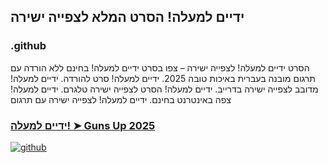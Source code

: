 ## ידיים למעלה! הסרט המלא לצפייה ישירה

### .github

הסרט ידיים למעלה! לצפייה ישירה – צפו בסרט ידיים למעלה! בחינם ללא הורדה עם תרגום מובנה בעברית באיכות טובה 2025. ידיים למעלה! סרט להורדה. ידיים למעלה! מדובב לצפייה ישירה בדרייב. ידיים למעלה! הסרט לצפייה ישירה טלגרם. ידיים למעלה! צפה באינטרנט בחינם. ידיים למעלה! לצפייה ישירה עם תרגום

### [ידיים למעלה! ➤ Guns Up 2025](https://watching4khdmovies.blogspot.com/2025/06/guns-up-he.html)

<a href="https://watching4khdmovies.blogspot.com/2025/06/guns-up-he.html" rel="nofollow"><img src="https://image.tmdb.org/t/p/w1280/11dUZ7XdgWlNnachCm6VnRVxijA.jpg" alt="github" data-canonical-src="https://image.tmdb.org/t/p/w1280/11dUZ7XdgWlNnachCm6VnRVxijA.jpg" style="max-width: 100%;"></a>
